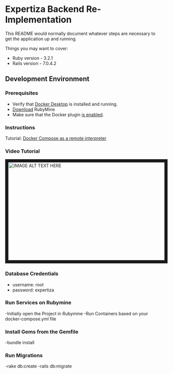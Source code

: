 # Expertiza Backend Re-Implementation

This README would normally document whatever steps are necessary to get the
application up and running.

Things you may want to cover:

* Ruby version - 3.2.1
* Rails version - 7.0.4.2

## Development Environment

### Prerequisites
- Verify that [Docker Desktop](https://www.docker.com/products/docker-desktop/) is installed and running.
- [Download](https://www.jetbrains.com/ruby/download/) RubyMine
- Make sure that the Docker plugin [is enabled](https://www.jetbrains.com/help/ruby/docker.html#enable_docker).


### Instructions
Tutorial: [Docker Compose as a remote interpreter](https://www.jetbrains.com/help/ruby/using-docker-compose-as-a-remote-interpreter.html)

### Video Tutorial

<a href="http://www.youtube.com/watch?feature=player_embedded&v=BHniRaZ0_JE
" target="_blank"><img src="http://img.youtube.com/vi/BHniRaZ0_JE/maxresdefault.jpg" 
alt="IMAGE ALT TEXT HERE" width="560" height="315" border="10" /></a>

### Database Credentials
- username: root
- password: expertiza

### Run Services on Rubymine
-Initially open the Project in Rubymine
-Run Containers based on your docker-compose.yml file

### Install Gems from the Gemfile
-bundle install

### Run Migrations
-rake db:create
-rails db:migrate
